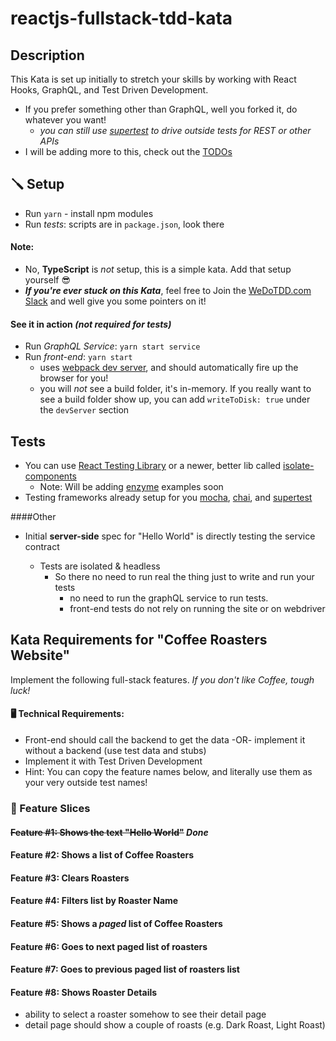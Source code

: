 # reactjs-fullstack-tdd-kata
## Description
This Kata is set up initially to stretch your skills by working with React Hooks, GraphQL, and Test Driven Development.

- If you prefer something other than GraphQL, well you forked it, do whatever you want!
    - *you can still use [supertest](https://github.com/visionmedia/supertest) to drive outside tests for REST or other APIs*
- I will be adding more to this, check out the [TODOs](https://github.com/dschinkel/reactjs-fullstack-tdd-kata/projects/1)

## 🪛 Setup
- Run `yarn` - install npm modules
- Run *tests*: scripts are in `package.json`, look there

#### Note:
- No, **TypeScript** is _not_ setup, this is a simple kata.  Add that setup yourself 😎
- **_If you're ever stuck on this Kata_**, feel free to Join the [WeDoTDD.com Slack](https://join.slack.com/t/wedotdd/shared_invite/zt-ladr0ati-rD4bNNEx_Uu1v0pZsxZDNQ) and well give you some pointers on it!

#### See it in action *(not required for tests)*
- Run *GraphQL Service*: `yarn start service`
- Run *front-end*: `yarn start` 
    - uses [webpack dev server](https://webpack.js.org/configuration/dev-server), and should automatically fire up the browser for you!
    - you will _not_ see a build folder, it's in-memory.  If you really want to see a build folder show up, you can add `writeToDisk: true` under the `devServer` section
    
## Tests
- You can use [React Testing Library](https://testing-library.com) or a newer, better lib called [isolate-components](https://www.npmjs.com/package/isolate-components)
  - Note: Will be adding [enzyme](https://enzymejs.github.io/enzyme) examples soon
- Testing frameworks already setup for you [mocha](https://mochajs.org), [chai](https://www.chaijs.com), and [supertest](https://github.com/visionmedia/supertest)

####Other
- Initial **server-side** spec for "Hello World" is directly testing the service contract

  - Tests are isolated & headless
    - So there no need to run real the thing just to write and run your tests
      - no need to run the graphQL service to run tests.
      - front-end tests do not rely on running the site or on webdriver

## Kata Requirements for "Coffee Roasters Website"
Implement the following full-stack features.  *If you don't like Coffee, tough luck!*

#### 🖥 Technical Requirements:
- Front-end should call the backend to get the data -OR- implement it without a backend (use test data and stubs)
- Implement it with Test Driven Development
- Hint: You can copy the feature names below, and literally use them as your very outside test names!

### 📜 Feature Slices
#### ~~Feature #1: Shows the text "Hello World"~~   *Done*
#### Feature #2: Shows a list of Coffee Roasters
#### Feature #3: Clears Roasters
#### Feature #4: Filters list by Roaster Name
#### Feature #5: Shows a *paged* list of Coffee Roasters
#### Feature #6: Goes to next paged list of roasters
#### Feature #7: Goes to previous paged list of roasters list
#### Feature #8: Shows Roaster Details
- ability to select a roaster somehow to see their detail page
- detail page should show a couple of roasts (e.g. Dark Roast, Light Roast)
